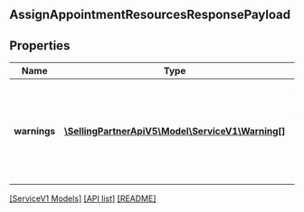 ## AssignAppointmentResourcesResponsePayload

## Properties

Name | Type | Description | Notes
------------ | ------------- | ------------- | -------------
**warnings** | [**\SellingPartnerApiV5\Model\ServiceV1\Warning[]**](Warning.md) | A list of warnings returned in the sucessful execution response of an API request. | [optional]

[[ServiceV1 Models]](../) [[API list]](../../Api) [[README]](../../../README.md)
